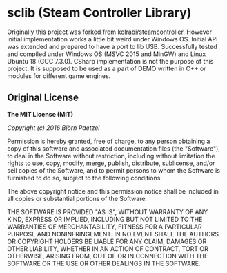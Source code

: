 # sclib (Steam Controller Library)
Originally this project was forked from  [kolrabi/steamcontroller](https://github.com/kolrabi/steamcontroller). 
However initial implementation works a little bit weird under Windows OS. Initial API was extended and prepared to have a port to lib USB.
Successfully tested and compiled under Windows OS (MSVC 2015 and MinGW) and Linux Ubuntu 18 (GCC 7.3.0).
CSharp implementation is not the purpose of this project. It is supposed to be used as a part of DEMO written in C++ or modules for different game engines.

## Original License    

**The MIT License (MIT)**

*Copyright (c) 2016 Björn Paetzel* 

Permission is hereby granted, free of charge, to any person obtaining a copy of this software and associated documentation files (the "Software"), to deal in the Software without restriction, including without limitation the rights to use, copy, modify, merge, publish, distribute, sublicense, and/or sell copies of the Software, and to permit persons to whom the Software is furnished to do so, subject to the following conditions:

The above copyright notice and this permission notice shall be included in all copies or substantial portions of the Software.

THE SOFTWARE IS PROVIDED "AS IS", WITHOUT WARRANTY OF ANY KIND, EXPRESS OR IMPLIED, INCLUDING BUT NOT LIMITED TO THE WARRANTIES OF MERCHANTABILITY, FITNESS FOR A PARTICULAR PURPOSE AND NONINFRINGEMENT. IN NO EVENT SHALL THE AUTHORS OR COPYRIGHT HOLDERS BE LIABLE FOR ANY CLAIM, DAMAGES OR OTHER LIABILITY, WHETHER IN AN ACTION OF CONTRACT, TORT OR OTHERWISE, ARISING FROM, OUT OF OR IN CONNECTION WITH THE SOFTWARE OR THE USE OR OTHER DEALINGS IN THE SOFTWARE.
